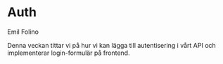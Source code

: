 # Auth

<p class="author">Emil Folino</p>

Denna veckan tittar vi på hur vi kan lägga till autentisering i vårt API och implementerar login-formulär på frontend.
